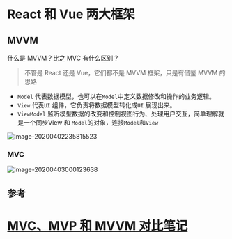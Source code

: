 # React 和 Vue 两大框架

## MVVM

什么是 MVVM？比之 MVC 有什么区别？

> 不管是 React 还是 Vue，它们都不是 MVVM 框架，只是有借鉴 MVVM 的思路

- `Model` 代表数据模型，也可以在`Model`中定义数据修改和操作的业务逻辑。
- `View` 代表`UI` 组件，它负责将数据模型转化成`UI` 展现出来。
- `ViewModel` 监听模型数据的改变和控制视图行为、处理用户交互，简单理解就是一个同步View 和 `Model`的对象，连接`Model`和`View`



![image-20200402235815523](/Users/lovewcc/Documents/07_前端学习/慕课面试md/image-20200402235815523.png)



### MVC

![image-20200403000123638](/Users/lovewcc/Documents/07_前端学习/慕课面试md/image-20200403000123638.png)



## 参考

# [MVC、MVP 和 MVVM 对比笔记](https://segmentfault.com/a/1190000018675102)

